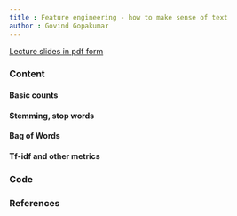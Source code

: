 ```yaml
---
title : Feature engineering - how to make sense of text
author : Govind Gopakumar
---
```


[Lecture slides in pdf form](lec9.pdf)

### Content

#### Basic counts

#### Stemming, stop words

#### Bag of Words

#### Tf-idf and other metrics

### Code


### References

